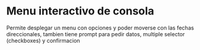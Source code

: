 # Menu interactivo de consola

Permite desplegar un menu con opciones y poder moverse con las fechas direccionales, tambien tiene prompt para pedir datos, multiple selector (checkboxes) y confirmacion 